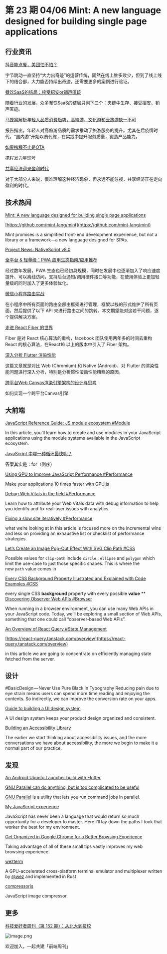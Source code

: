 # 第 23 期 04/06 Mint: A new language designed for building single page applications
## 行业资讯
[抖音能点餐，美团怕不怕？](https://mp.weixin.qq.com/s/HWO1Gkv2Yy6t5IKE30kkTg)

字节跳动一直坚持“大力出奇迹”的运营传统，固然在线上胜多败少，但到了线上线下的结合部，大力能否持续出奇迹，还需要更多的案例进行验证。

[餐饮SaaS的结局：接受招安or销声匿迹](https://mp.weixin.qq.com/s/y82P6bSTsbgFfWH__4KFug)

随着行业的发展，众多餐饮SaaS的结局只剩下三个：夹缝中生存、接受招安、销声匿迹。

[马蜂窝解析年轻人品质消费趋势，高端游、文化游和云旅游缺一不可](https://mp.weixin.qq.com/s/lBOQ6OJ59kblDG5Rfi9DTQ)

报告指出，年轻人对高旅游品质的需求推动了旅游服务的提升。尤其在后疫情时代，“国内游”开始以赛代练，在实践中提升服务质量，锻造产品能力。

[如果携程不止是OTA](https://mp.weixin.qq.com/s/8PjxRxTJtjvACjTiFS-j6Q)

携程发力星球号

[共享经济迎来盈利时代](https://36kr.com/p/1167539284954377)

对于大部分人来说，很难理解这种经济现象，但永远不能忽视，共享经济正在走向盈利的时代。

## 技术热闻
[Mint: A new language designed for building single page applications](https://stackoverflow.blog/2021/03/29/mint-a-new-language-designed-for-building-single-page-applications/)


[https://github.com/mint-lang/mint](https://github.com/mint-lang/mint)

Mint promises is a simplified front-end development experience, but not a library or a framework—a new language designed for SPAs.

[Project News: NativeScript v8.0](https://openjsf.org/blog/2021/04/01/project-news-nativescript-v8-0/)


[全平台 & 轻量级：PWA 应用生态指南/应用推荐](https://sspai.com/post/65869)

经过数年发展，PWA 生态也已经初具规模，同时在发展中也逐渐加入了响应速度提升、可以离线访问，支持后台通知/调用硬件接口等功能，在使用体验上更加轻量级的同时加入了更多体验优化。

[微信小程序路由实战](https://mp.weixin.qq.com/s/qG-j4OEYPTpbo_khDHoSKQ)

在小程序中所有页面的路由全部由框架进行管理，框架以栈的形式维护了所有页面，然后提供了以下 API 来进行路由之间的跳转。本文期望能对这若干问题，逐个提供解决方案。

[走进 React Fiber 的世界](https://mp.weixin.qq.com/s/zjhCIUtJrSmw2icy2zkKFg)

Fiber 是对 React 核心算法的重构，facebook 团队使用两年多的时间去重构 React 的核心算法，在React16 以上的版本中引入了 Fiber 架构。

[深入分析 Flutter 渲染性能](https://mp.weixin.qq.com/s/cTnWx5I9sOC51hWZVDOH4w)

这篇文章就是对比 Web (Chromium) 和 Native (Android)，对 Flutter 的渲染性能问题进行深入分析，特别是分析惯性滚动性能糟糕的原因。

[跨平台Web Canvas渲染引擎架构的设计与思考](https://mp.weixin.qq.com/s/-_4KZx54DblCylzh-kjJtw)

如何实现一个跨平台Canvas引擎

## 大前端
[JavaScript Reference Guide: JS module ecosystem #Module](https://blog.logrocket.com/javascript-reference-guide-js-modules/)

In this article, you’ll learn how to create and use modules in your JavaScript applications using the module systems available in the JavaScript ecosystem.

[JavaScript 中哪一种循环最快呢？](https://mp.weixin.qq.com/s/FDnu2qbrzn0vHOD2iB3xpA)

答案其实是：for（倒序）

[Using GPU to Improve JavaScript Performance #Performance](https://blog.bitsrc.io/using-gpu-to-improve-javascript-performance-e5a41c2e129b)

Make your applications 10 times faster with GPU.js

[Debug Web Vitals in the field #Performance](https://web.dev/debug-web-vitals-in-the-field/)

Learn how to attribute your Web Vitals data with debug information to help you identify and fix real-user issues with analytics

[Fixing a slow site iteratively #Performance](https://css-tricks.com/fixing-a-slow-site-iteratively/)

what we’re looking at in this article is focused more on the incremental wins and less on providing an exhaustive list or checklist of performance strategies.

[Let’s Create an Image Pop-Out Effect With SVG Clip Path #CSS](https://css-tricks.com/lets-create-an-image-pop-out-effect-with-svg-clip-path/)

Possible values for `clip-path` include `circle` , `ellipse` and `polygon` which limit the use-case to just those specific shapes. This is where the new `path` value comes in

[Every CSS Background Property Illustrated and Explained with Code Examples #CSS](https://www.freecodecamp.org/news/learn-css-background-properties)

every single CSS **background** property with every possible **value**
**
[Discovering Observer Web APIs #Browser](https://areknawo.com/discovering-observer-web-apis/)

When running in a browser environment, you can use many Web APIs in your JavaScript code. Today, we’ll be exploring a small section of Web APIs, something that one could call “observer-based Web APIs”.

[An Overview of React Query #State Management](https://javascript.plainenglish.io/an-overview-of-react-query-88935faadcd7)


[https://react-query.tanstack.com/overview](https://react-query.tanstack.com/overview)

in this article we are going to concentrate on efficiently managing state fetched from the server.


## 设计
#BasicDesign — Never Use Pure Black in Typography
Reducing pain due to eye strain means users can spend more time reading and enjoying the contents. So indirectly, we can improve the conversion rate on your apps.

[Guide to building a UI design system](https://www.uxpin.com/studio/blog/ui-systems/)

A UI design system keeps your product design organized and consistent.

[Building an Accessibility Library](https://uxmag.com/articles/building-an-accessibility-library)

The earlier we start thinking about accessibility issues, and the more conversations we have about accessibility, the more we begin to make it a normal part of our practice.

## 发现
[An Android Ubuntu Launcher build with Flutter](https://flutterawesome.com/an-android-ubuntu-launcher-build-with-flutter/)


[GNU Parallel can do anything, but is too complicated to be useful](https://www.ctrl.blog/entry/not-gnu-parallel.html)

[GNU Parallel](https://www.gnu.org/software/parallel/) is a utility that lets you run command jobs in parallel.

[My JavaScript experience](https://jesuscova.medium.com/my-javascript-experience-4db5bbfccce9)

JavaScript has never been a language that would return so much opportunity for a developer to master. Here I’ll lay down the paths I took that worker the best for my environment.

[Get Organized in Google Chrome for a Better Browsing Experience](https://spin.atomicobject.com/2021/04/04/organized-google-chrome)

Taking advantage of all of these small tips vastly improves my web browsing experience.

[wezterm](https://github.com/wez/wezterm)

A GPU-accelerated cross-platform terminal emulator and multiplexer written by [@wez](https://github.com/wez) and implemented in Rust

[compressorjs](https://github.com/fengyuanchen/compressorjs)

JavaScript image compressor.

## 更多
[科技爱好者周刊（第 152 期）：从北大到技校](http://www.ruanyifeng.com/blog/2021/04/weekly-issue-152.html)

![image.png](https://cdn.nlark.com/yuque/0/2020/png/85771/1605930034828-7fc81343-651f-4a15-8465-eebe5a23cf61.png#align=left&display=inline&height=31&margin=%5Bobject%20Object%5D&name=image.png&originHeight=90&originWidth=2186&size=14325&status=done&style=none&width=746)


欢迎加入，一起共建「前端周刊」
